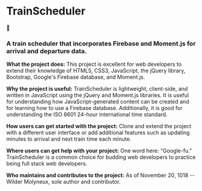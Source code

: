 # TrainScheduler
:bullettrain_side:
### A train scheduler that incorporates Firebase and Moment.js for arrival and departure data.

**What the project does:**
This project is excellent for web developers to extend their knowledge of HTML5, CSS3, JavaScript, the jQuery library, Bootstrap, Google's Firebase database, and Moment.js.

**Why the project is useful:**
TrainScheduler is lightweight, client-side, and written in JavaScript using the jQuery and Moment.js libraries. It is useful for understanding how JavaScript-generated content can be created and for learning how to use a Firebase database. Additionally, it is good for understanding the ISO 8601 24-hour international time standard.

**How users can get started with the project:**
Clone and extend the project with a different user interface or add additional features such as updating minutes to arrival and next train time each minute.

**Where users can get help with your project:**
One word here: "Google-fu." TrainScheduler is a common choice for budding web developers to practice being full stack web developers.

**Who maintains and contributes to the project:**
As of November 20, 1018 -- Wilder Molyneux, sole author and contributor.
